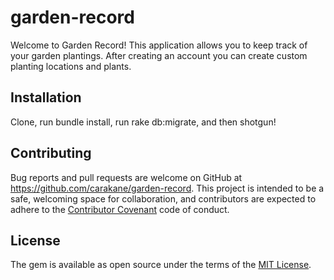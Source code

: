 # garden-record

Welcome to Garden Record! This application allows you to keep track of your garden plantings. After
creating an account you can create custom planting locations and plants.

## Installation

Clone, run bundle install, run rake db:migrate, and then shotgun!

## Contributing

Bug reports and pull requests are welcome on GitHub at https://github.com/carakane/garden-record. This project is intended to be a safe, welcoming space for collaboration, and contributors are expected to adhere to the [Contributor Covenant](http://contributor-covenant.org) code of conduct.

## License

The gem is available as open source under the terms of the [MIT License](http://opensource.org/licenses/MIT).
